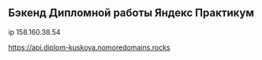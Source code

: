 ## Бэкенд Дипломной работы Яндекс Практикум

ip 158.160.38.54

https://api.diplom-kuskova.nomoredomains.rocks
